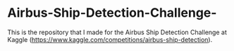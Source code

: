# Airbus-Ship-Detection-Challenge-
This is the repository that I made for the Airbus Ship Detection Challenge at Kaggle (https://www.kaggle.com/competitions/airbus-ship-detection).
